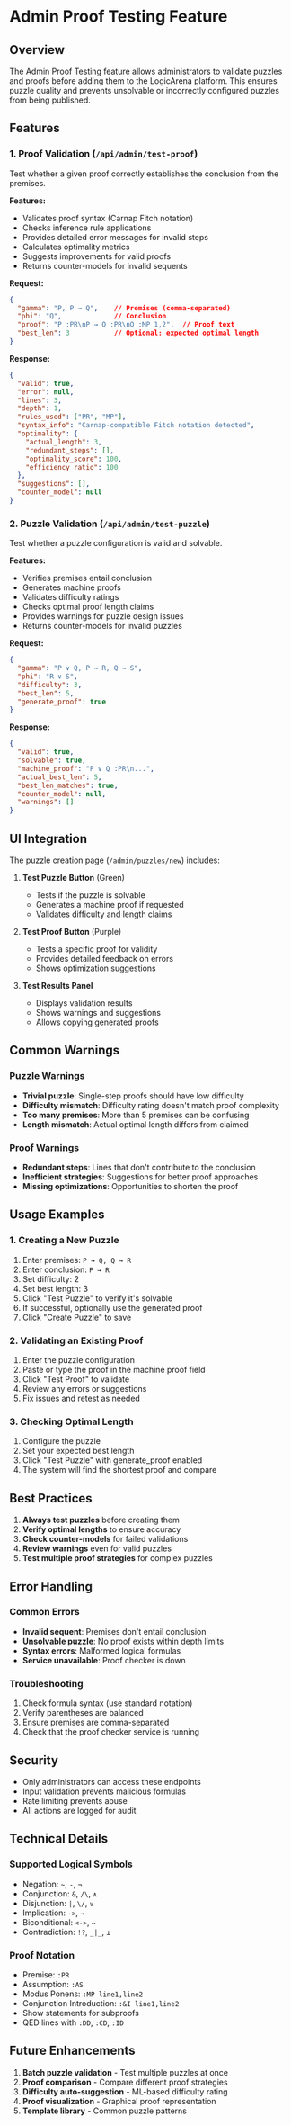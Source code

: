 # Admin Proof Testing Feature

## Overview

The Admin Proof Testing feature allows administrators to validate puzzles and proofs before adding them to the LogicArena platform. This ensures puzzle quality and prevents unsolvable or incorrectly configured puzzles from being published.

## Features

### 1. Proof Validation (`/api/admin/test-proof`)

Test whether a given proof correctly establishes the conclusion from the premises.

**Features:**
- Validates proof syntax (Carnap Fitch notation)
- Checks inference rule applications
- Provides detailed error messages for invalid steps
- Calculates optimality metrics
- Suggests improvements for valid proofs
- Returns counter-models for invalid sequents

**Request:**
```json
{
  "gamma": "P, P → Q",    // Premises (comma-separated)
  "phi": "Q",             // Conclusion
  "proof": "P :PR\nP → Q :PR\nQ :MP 1,2",  // Proof text
  "best_len": 3           // Optional: expected optimal length
}
```

**Response:**
```json
{
  "valid": true,
  "error": null,
  "lines": 3,
  "depth": 1,
  "rules_used": ["PR", "MP"],
  "syntax_info": "Carnap-compatible Fitch notation detected",
  "optimality": {
    "actual_length": 3,
    "redundant_steps": [],
    "optimality_score": 100,
    "efficiency_ratio": 100
  },
  "suggestions": [],
  "counter_model": null
}
```

### 2. Puzzle Validation (`/api/admin/test-puzzle`)

Test whether a puzzle configuration is valid and solvable.

**Features:**
- Verifies premises entail conclusion
- Generates machine proofs
- Validates difficulty ratings
- Checks optimal proof length claims
- Provides warnings for puzzle design issues
- Returns counter-models for invalid puzzles

**Request:**
```json
{
  "gamma": "P ∨ Q, P → R, Q → S",
  "phi": "R ∨ S",
  "difficulty": 3,
  "best_len": 5,
  "generate_proof": true
}
```

**Response:**
```json
{
  "valid": true,
  "solvable": true,
  "machine_proof": "P ∨ Q :PR\n...",
  "actual_best_len": 5,
  "best_len_matches": true,
  "counter_model": null,
  "warnings": []
}
```

## UI Integration

The puzzle creation page (`/admin/puzzles/new`) includes:

1. **Test Puzzle Button** (Green)
   - Tests if the puzzle is solvable
   - Generates a machine proof if requested
   - Validates difficulty and length claims

2. **Test Proof Button** (Purple)
   - Tests a specific proof for validity
   - Provides detailed feedback on errors
   - Shows optimization suggestions

3. **Test Results Panel**
   - Displays validation results
   - Shows warnings and suggestions
   - Allows copying generated proofs

## Common Warnings

### Puzzle Warnings
- **Trivial puzzle**: Single-step proofs should have low difficulty
- **Difficulty mismatch**: Difficulty rating doesn't match proof complexity
- **Too many premises**: More than 5 premises can be confusing
- **Length mismatch**: Actual optimal length differs from claimed

### Proof Warnings
- **Redundant steps**: Lines that don't contribute to the conclusion
- **Inefficient strategies**: Suggestions for better proof approaches
- **Missing optimizations**: Opportunities to shorten the proof

## Usage Examples

### 1. Creating a New Puzzle

1. Enter premises: `P → Q, Q → R`
2. Enter conclusion: `P → R`
3. Set difficulty: 2
4. Set best length: 3
5. Click "Test Puzzle" to verify it's solvable
6. If successful, optionally use the generated proof
7. Click "Create Puzzle" to save

### 2. Validating an Existing Proof

1. Enter the puzzle configuration
2. Paste or type the proof in the machine proof field
3. Click "Test Proof" to validate
4. Review any errors or suggestions
5. Fix issues and retest as needed

### 3. Checking Optimal Length

1. Configure the puzzle
2. Set your expected best length
3. Click "Test Puzzle" with generate_proof enabled
4. The system will find the shortest proof and compare

## Best Practices

1. **Always test puzzles** before creating them
2. **Verify optimal lengths** to ensure accuracy
3. **Check counter-models** for failed validations
4. **Review warnings** even for valid puzzles
5. **Test multiple proof strategies** for complex puzzles

## Error Handling

### Common Errors
- **Invalid sequent**: Premises don't entail conclusion
- **Unsolvable puzzle**: No proof exists within depth limits
- **Syntax errors**: Malformed logical formulas
- **Service unavailable**: Proof checker is down

### Troubleshooting
1. Check formula syntax (use standard notation)
2. Verify parentheses are balanced
3. Ensure premises are comma-separated
4. Check that the proof checker service is running

## Security

- Only administrators can access these endpoints
- Input validation prevents malicious formulas
- Rate limiting prevents abuse
- All actions are logged for audit

## Technical Details

### Supported Logical Symbols
- Negation: `~`, `-`, `¬`
- Conjunction: `&`, `/\`, `∧`
- Disjunction: `|`, `\/`, `∨`
- Implication: `->`, `→`
- Biconditional: `<->`, `↔`
- Contradiction: `!?`, `_|_`, `⊥`

### Proof Notation
- Premise: `:PR`
- Assumption: `:AS`
- Modus Ponens: `:MP line1,line2`
- Conjunction Introduction: `:&I line1,line2`
- Show statements for subproofs
- QED lines with `:DD`, `:CD`, `:ID`

## Future Enhancements

1. **Batch puzzle validation** - Test multiple puzzles at once
2. **Proof comparison** - Compare different proof strategies
3. **Difficulty auto-suggestion** - ML-based difficulty rating
4. **Proof visualization** - Graphical proof representation
5. **Template library** - Common puzzle patterns